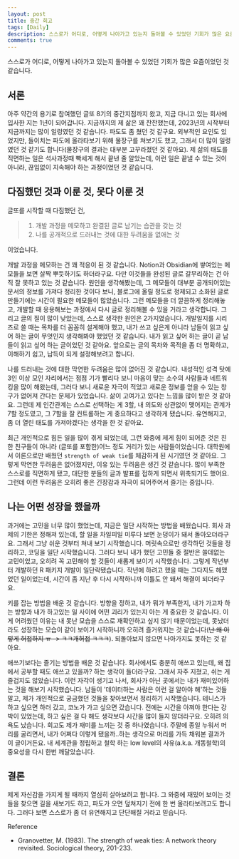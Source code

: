 ```yaml
---
layout: post
title: 중간 회고
tags: [Daily]
description: 스스로가 어디로, 어떻게 나아가고 있는지 돌아볼 수 있었던 기회가 많은 요즘이었던 것 같습니다.
comments: true
---
```


스스로가 어디로, 어떻게 나아가고 있는지 돌아볼 수 있었던 기회가 많은 요즘이었던 것 같습니다.

## 서론

아주 약간의 용기로 참여했던 글또 8기의 중간지점까지 왔고, 지금 다니고 있는 회사에 입사한 지는 1년이 되어갑니다. 지금까지의 제 삶은 꽤 잔잔했는데, 2023년의 시작부터 지금까지는 많이 일렁였던 것 같습니다. 파도도 좀 쳤던 것 같구요. 외부적인 요인도 있었지만, 들이치는 파도에 올라타보기 위해 물장구를 쳐보기도 했고, 그래서 더 많이 일렁였던 것 같기도 합니다(물장구의 결과는 대부분 고꾸라졌던 것 같아요). 제 삶의 태도를 직면하는 일은 석사과정때 빡세게 해서 끝낸 줄 알았는데, 이런 일은 끝낼 수 있는 것이 아니라, 끊임없이 지속해야 하는 과정이었던 것 같습니다. 

## 다짐했던 것과 이룬 것, 못다 이룬 것

글또를 시작할 때 다짐했던 건,  
> 1) 개발 과정을 메모하고 완결된 글로 남기는 습관을 갖는 것  
> 2) 나를 공개적으로 드러내는 것에 대한 두려움을 없애는 것  

이었습니다. 

개발 과정을 메모하는 건 꽤 적응이 된 것 같습니다. Notion과 Obsidian에 쌓여있는 메모들을 보면 살짝 뿌듯하기도 하더라구요. 다만 이것들을 완성된 글로 갈무리하는 건 아직 잘 못하고 있는 것 같습니다. 원인을 생각해봤는데, 그 메모들이 대부분 공개되어있는 문서의 정보를 가져다 정리한 것이다 보니, 블로그에 올릴 정도로 정제되고 소화된 글로 만들기에는 시간이 필요한 메모들이 많았습니다. 그런 메모들을 더 깔끔하게 정리해놓고, 개발할 때 응용해보는 과정에서 다시 글로 정리해볼 수 있을 거라고 생각합니다. 그리고 글의 질이 많이 낮았는데, 스스로 생각한 원인은 2가지였습니다. 개발일지를 시리즈로 쓸 때는 목차를 더 꼼꼼히 설계해야 했고, 내가 쓰고 싶은게 아니라 남들이 읽고 싶어 하는 글이 무엇인지 생각해봐야 했었던 것 같습니다. 내가 읽고 싶어 하는 글이 곧 남들이 읽고 싶어 하는 글이었던 것 같아요. 앞으로는 글의 목차와 목적을 좀 더 명확하고, 이해하기 쉽고, 납득이 되게 설정해보려고 합니다. 

나를 드러내는 것에 대한 막연한 두려움은 많이 없어진 것 같습니다. 내성적인 성격 탓에 3인 이상 모인 자리에서는 점점 기가 빨리다 보니 마음이 맞는 소수의 사람들과 네트워킹을 많이 해왔는데, 그러다 보니 새로운 자극이 적었고 새로운 정보를 얻을 수 있는 창구가 없어져 간다는 문제가 있었습니다. 삶이 고여가고 있다는 느낌을 많이 받은 것 같아요. 그런데 제 인간관계는 스스로 선택하는 게 3할, 내 의도와 상관없이 맺어지는 관계가 7할 정도였고, 그 7할을 잘 컨트롤하는 게 중요하다고 생각하게 됐습니다. 유연해지고, 좀 더 열린 태도를 가져야겠다는 생각을 한 것 같아요.

최근 개인적으로 힘든 일을 많이 겪게 되었는데, 그런 와중에 제게 힘이 되어준 것은 친한 친구들이 아니라 (글또를 포함한)어느 정도 거리가 있는 사람들이었습니다. 대학원에서 이론으로만 배웠던 `strength of weak tie`를 체감하게 된 시기였던 것 같아요. 그렇게 막연한 두려움은 없어졌지만, 이유 있는 두려움은 생긴 것 같습니다. 많이 부족한 스스로를 직면하게 됐고, 대단한 분들의 글과 발표를 접하게 되면서 위축되기도 했어요. 그런데 이런 두려움은 오히려 좋은 긴장감과 자극이 되어주어서 즐기는 중입니다.  

## 나는 어떤 성장을 했을까

과거에는 고민을 너무 많이 했었는데, 지금은 일단 시작하는 방법을 배웠습니다. 회사 과제의 기한은 정해져 있는데, 할 일을 차일피일 미루다 보면 눈덩이가 돼서 돌아오더라구요. 그래서 그냥 쉬운 것부터 쳐내 보기 시작했습니다. 머릿속으로만 생각하던 것들을 정리하고, 코딩을 일단 시작했습니다. 그러다 보니 내가 했던 고민들 중 절반은 쓸데없는 고민이었고, 오히려 꼭 고민해야 할 것들이 새롭게 보이기 시작했습니다. 그렇게 작년부터 개발하던 R 패키지 개발이 일단락됐습니다. 작년에 하려고 했을 때는 그다지도 헤맸었던 일이었는데, 시간이 좀 지난 후 다시 시작하니까 이틀도 안 돼서 해결이 되더라구요.

키를 잡는 방법을 배운 것 같습니다. 방향을 정하고, 내가 뭐가 부족한지, 내가 가고자 하는 방향과 내가 하고있는 일 사이에 어떤 괴리가 있는지 아는 게 중요한 것 같습니다. 이게 어려웠던 이유는 내 못난 모습을 스스로 재확인하고 싶지 않기 때문이었는데, 못났더라도 성장하는 모습이 같이 보이기 시작하니까 오히려 즐거워지는 것 같습니다(~~난 왜 이렇게 허접하지 ㅠ -> ㅋㅋ개허접 ㅋㅋㅋ~~). 되돌아보지 않으면 나아가지도 못하는 것 같아요. 

애쓰기보다는 즐기는 방법을 배운 것 같습니다. 회사에서도 충분히 애쓰고 있는데, 왜 집에서 공부할 때도 애쓰고 있을까? 하는 생각이 들더라구요. 그래서 자주 지쳤고, 쉬는 게 즐겁지도 않았습니다. 이런 자각이 생기고 나서, 회사가 아닌 곳에서는 내가 재미있어하는 것을 해보기 시작했습니다. 남들이 '데이터하는 사람은 이런 걸 알아야 해'하는 것들 말고, 제가 개인적으로 궁금했던 것들을 찾아보면서 정리하기 시작했습니다. 테니스가 하고 싶으면 하러 갔고, 코노가 가고 싶으면 갔습니다. 전에는 시간을 아껴야 한다는 강박이 있었는데, 하고 싶은 걸 다 해도 생각보다 시간을 많이 들지 않더라구요. 오히려 의욕도 났습니다. 회고도 제가 재미를 느끼는 것 중 하나였습니다. 주말에 종일 누워서 머리를 굴리면서, 내가 어쩌다 이렇게 됐을까..하는 생각으로 머리를 가득 채워본 결과가 이 글이거든요. 내 세계관을 정립하고 철학 하는 low level의 사유(a.k.a. 개똥철학)의 중요성을 다시 한번 깨달았습니다.

## 결론

제게 자신감을 가지게 될 때까지 열심히 살아보려고 합니다. 그 와중에 재밌어 보이는 것들을 찾으면 길을 새보기도 하고, 파도가 오면 덮쳐지기 전에 한 번 올라타보려고도 합니다. 그러다 보면 스스로가 좀 더 유연해지고 단단해질 거라고 믿습니다.


Reference

- Granovetter, M. (1983). The strength of weak ties: A network theory revisited. Sociological theory, 201-233.